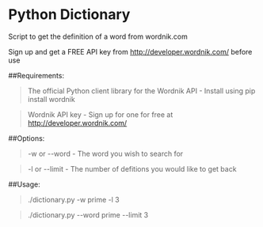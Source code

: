 # Python Dictionary

Script to get the definition of a word from wordnik.com

Sign up and get a FREE API key from http://developer.wordnik.com/ before use

##Requirements:
>The official Python client library for the Wordnik API - Install using pip install wordnik

>Wordnik API key - Sign up for one for free at http://developer.wordnik.com/

##Options:
>-w or --word - The word you wish to search for

>-l or --limit - The number of defitions you would like to get back

##Usage:
>./dictionary.py -w prime -l 3

>./dictionary.py --word prime --limit 3
